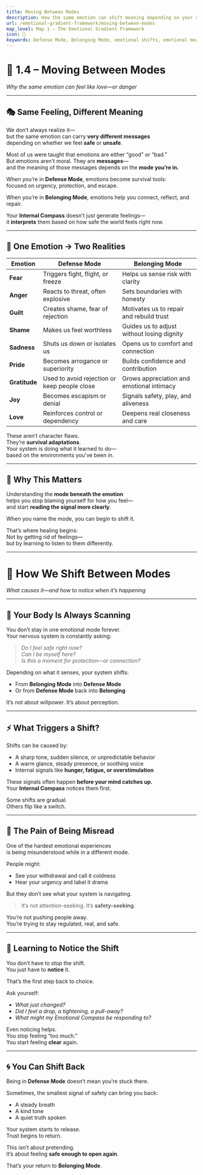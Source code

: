 ```yaml
---
title: Moving Between Modes
description: How the same emotion can shift meaning depending on your safety state—and how to recognize emotional mode shifts.
url: /emotional-gradient-framework/moving-between-modes
map_level: Map 1 – The Emotional Gradient Framework
icon: 🔄
keywords: Defense Mode, Belonging Mode, emotional shifts, emotional meaning, emotional compass, mode switching, emotional healing, trauma response, survival state
---
```


# 🔄 1.4 – Moving Between Modes  
_Why the same emotion can feel like love—or danger_

---

## 🎭 Same Feeling, Different Meaning

We don’t always realize it—  
but the same emotion can carry **very different messages**  
depending on whether we feel **safe** or **unsafe**.

Most of us were taught that emotions are either “good” or “bad.”  
But emotions aren’t moral. They are **messages**—  
and the meaning of those messages depends on the **mode you’re in.**

When you’re in **Defense Mode**, emotions become survival tools:  
focused on urgency, protection, and escape.

When you’re in **Belonging Mode**, emotions help you connect, reflect, and repair.

Your **Internal Compass** doesn’t just generate feelings—  
it **interprets** them based on how safe the world feels right now.

---

## 🧠 One Emotion → Two Realities

| **Emotion**   | **Defense Mode**                           | **Belonging Mode**                                |
|---------------|---------------------------------------------|---------------------------------------------------|
| **Fear**      | Triggers fight, flight, or freeze           | Helps us sense risk with clarity                  |
| **Anger**     | Reacts to threat, often explosive           | Sets boundaries with honesty                      |
| **Guilt**     | Creates shame, fear of rejection            | Motivates us to repair and rebuild trust          |
| **Shame**     | Makes us feel worthless                     | Guides us to adjust without losing dignity        |
| **Sadness**   | Shuts us down or isolates us                | Opens us to comfort and connection                |
| **Pride**     | Becomes arrogance or superiority            | Builds confidence and contribution                |
| **Gratitude** | Used to avoid rejection or keep people close| Grows appreciation and emotional intimacy         |
| **Joy**       | Becomes escapism or denial                  | Signals safety, play, and aliveness               |
| **Love**      | Reinforces control or dependency            | Deepens real closeness and care                   |

These aren’t character flaws.  
They’re **survival adaptations**.  
Your system is doing what it learned to do—  
based on the environments you’ve been in.

---

## 🌱 Why This Matters

Understanding the **mode beneath the emotion**  
helps you stop blaming yourself for how you feel—  
and start **reading the signal more clearly**.

When you name the mode, you can begin to shift it.

That’s where healing begins:  
Not by getting rid of feelings—  
but by learning to listen to them differently.

---

# 🔁 How We Shift Between Modes  
_What causes it—and how to notice when it’s happening_

---

## 🚦 Your Body Is Always Scanning

You don’t stay in one emotional mode forever.  
Your nervous system is constantly asking:

> _Do I feel safe right now?_  
> _Can I be myself here?_  
> _Is this a moment for protection—or connection?_

Depending on what it senses, your system shifts:
- From **Belonging Mode** into **Defense Mode**
- Or from **Defense Mode** back into **Belonging**

It’s not about willpower. It’s about perception.

---

## ⚡ What Triggers a Shift?

Shifts can be caused by:
- A sharp tone, sudden silence, or unpredictable behavior  
- A warm glance, steady presence, or soothing voice  
- Internal signals like **hunger, fatigue, or overstimulation**

These signals often happen **before your mind catches up.**  
Your **Internal Compass** notices them first.

Some shifts are gradual.  
Others flip like a switch.

---

## 🧨 The Pain of Being Misread

One of the hardest emotional experiences  
is being misunderstood while in a different mode.

People might:
- See your withdrawal and call it coldness  
- Hear your urgency and label it drama

But they don’t see what your system is navigating.

> It’s not attention-seeking. It’s **safety-seeking**.

You’re not pushing people away.  
You’re trying to stay regulated, real, and safe.

---

## 🧘 Learning to Notice the Shift

You don’t have to *stop* the shift.  
You just have to **notice** it.

That’s the first step back to choice.

Ask yourself:
- _What just changed?_  
- _Did I feel a drop, a tightening, a pull-away?_  
- _What might my Emotional Compass be responding to?_

Even noticing helps.  
You stop feeling “too much.”  
You start feeling **clear** again.

---

## 🌀 You Can Shift Back

Being in **Defense Mode** doesn’t mean you’re stuck there.

Sometimes, the smallest signal of safety can bring you back:
- A steady breath  
- A kind tone  
- A quiet truth spoken

Your system starts to release.  
Trust begins to return.

This isn’t about pretending.  
It’s about feeling **safe enough to open again**.

That’s your return to **Belonging Mode**.






<div class="page-divider"></div>